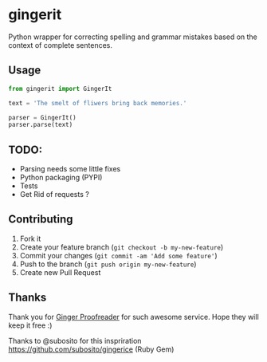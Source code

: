 gingerit
========

Python wrapper for correcting spelling and grammar mistakes based on the context of complete sentences.


## Usage

```python
from gingerit import GingerIt

text = 'The smelt of fliwers bring back memories.'

parser = GingerIt()
parser.parse(text)

```

## TODO:

 - Parsing needs some little fixes
 - Python packaging (PYPI)
 - Tests
 - Get Rid of requests ?

## Contributing

1. Fork it
2. Create your feature branch (`git checkout -b my-new-feature`)
3. Commit your changes (`git commit -am 'Add some feature'`)
4. Push to the branch (`git push origin my-new-feature`)
5. Create new Pull Request

## Thanks

Thank you for [Ginger Proofreader](http://www.gingersoftware.com/) for such awesome service. Hope they will keep it free :)

Thanks to @subosito for this inspriration https://github.com/subosito/gingerice (Ruby Gem)
